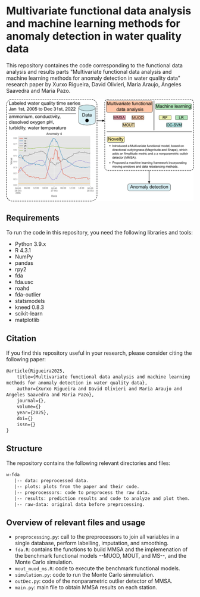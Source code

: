 # Multivariate functional data analysis and machine learning methods for anomaly detection in water quality data
 This repository containes the code corresponding to the functional data analysis and results parts "Multivariate functional data analysis and machine learning methods for anomaly detection in water quality data" research paper by Xurxo Rigueira, David Olivieri, Maria Araujo, Angeles Saavedra and Maria Pazo.
 <p align="center">
  <img src="https://github.com/xrigueira/w-fda/blob/main/plots/graphical_abstract.pdf" />
 </p>

## Requirements
To run the code in this repository, you need the following libraries and tools:

- Python 3.9.x
- R 4.3.1
- NumPy
- pandas
- rpy2
- fda
- fda.usc
- roahd
- fda-outlier
- statsmodels
- kneed 0.8.3
- scikit-learn
- matplotlib

## Citation
If you find this repository useful in your research, please consider citing the following paper:

```
@article{Rigueira2025,
    title={Multivariate functional data analysis and machine learning methods for anomaly detection in water quality data},
    author={Xurxo Rigueira and David Olivieri and Maria Araujo and Angeles Saavedra and Maria Pazo},
    journal={},
    volume={}
    year={2025},
    doi={}
    issn={}
}
```

## Structure
The repository contains the following relevant directories and files:

```
w-fda
   |-- data: preprocessed data.
   |-- plots: plots from the paper and their code.
   |-- preprocessors: code to preprocess the raw data.
   |-- results: prediction results and code to analyze and plot them.
   |-- raw-data: original data before preprocessing.
```

## Overview of relevant files and usage

* `preprocessing.py`: call to the preprocessors to join all variables in a single database, perform labelling, imputation, and smoothing.
* `fda.R`: contains the functions to build MMSA and the implemenation of the benchmark functional models --MUOD, MOUT, and MS--, and the Monte Carlo simulation.
* `mout_muod_ms.R`: code to execute the benchmark functional models.
* `simulation.py`: code to run the Monte Carlo simmulation.
* `outDec.py`: code of the nonparametric outlier detector of MMSA.
* `main.py`: main file to obtain MMSA results on each station.